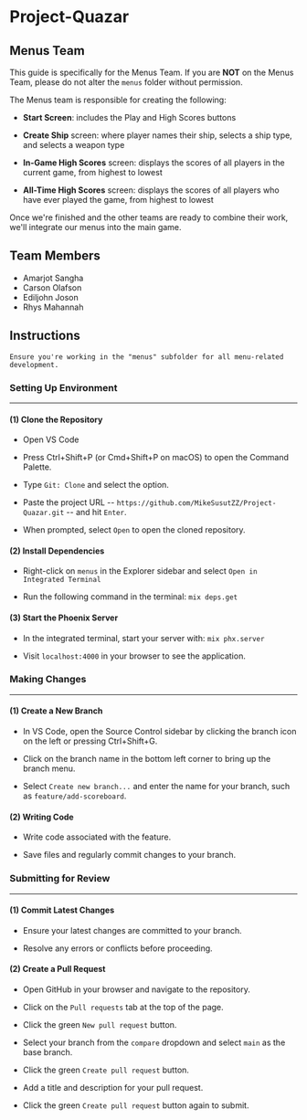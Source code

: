 # Project-Quazar

## Menus Team
This guide is specifically for the Menus Team. If you are **NOT** on the Menus Team, please do not alter the `menus` folder without permission.

The Menus team is responsible for creating the following:

- **Start Screen**: includes the Play and High Scores buttons

- **Create Ship** screen: where player names their ship, selects a ship type, and selects a weapon type

- **In-Game High Scores** screen: displays the scores of all players in the current game, from highest to lowest

- **All-Time High Scores** screen: displays the scores of all players who have ever played the game, from highest to lowest

Once we're finished and the other teams are ready to combine their work, we'll integrate our menus into the main game.

## Team Members
- Amarjot Sangha
- Carson Olafson
- Ediljohn Joson
- Rhys Mahannah

## Instructions

    Ensure you're working in the "menus" subfolder for all menu-related development.

### Setting Up Environment
---

#### (1) Clone the Repository

- Open VS Code

- Press Ctrl+Shift+P (or Cmd+Shift+P on macOS) to open the Command Palette.

- Type `Git: Clone` and select the option.

- Paste the project URL -- `https://github.com/MikeSusutZZ/Project-Quazar.git` -- and hit `Enter`.

- When prompted, select `Open` to open the cloned repository.

#### (2) Install Dependencies

- Right-click on `menus` in the Explorer sidebar and select `Open in Integrated Terminal`

- Run the following command in the terminal: `mix deps.get`

#### (3) Start the Phoenix Server

- In the integrated terminal, start your server with: `mix phx.server`

- Visit `localhost:4000` in your browser to see the application.

### Making Changes
---

#### (1) Create a New Branch

- In VS Code, open the Source Control sidebar by clicking the branch icon on the left or pressing Ctrl+Shift+G.

- Click on the branch name in the bottom left corner to bring up the branch menu.

- Select `Create new branch...` and enter the name for your branch, such as `feature/add-scoreboard`.

#### (2) Writing Code

- Write code associated with the feature.

- Save files and regularly commit changes to your branch.

### Submitting for Review
---

#### (1) Commit Latest Changes

- Ensure your latest changes are committed to your branch.

- Resolve any errors or conflicts before proceeding.

#### (2) Create a Pull Request

- Open GitHub in your browser and navigate to the repository.

- Click on the `Pull requests` tab at the top of the page.

- Click the green `New pull request` button.

- Select your branch from the `compare` dropdown and select `main` as the base branch.

- Click the green `Create pull request` button.

- Add a title and description for your pull request.

- Click the green `Create pull request` button again to submit.
